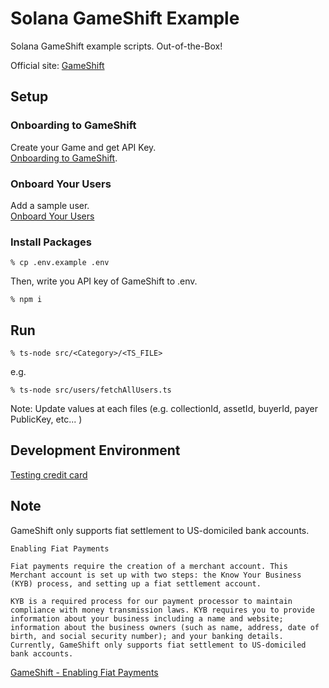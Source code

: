 # Solana GameShift Example
Solana GameShift example scripts. Out-of-the-Box!

Official site: [GameShift](https://gameshift.solanalabs.com/)

## Setup
### Onboarding to GameShift
Create your Game and get API Key.  
[Onboarding to GameShift](https://docs.gameshift.dev/docs/getting-started).

### Onboard Your Users
Add a sample user.  
[Onboard Your Users](https://docs.gameshift.dev/docs/onboard-your-users)

### Install Packages
```
% cp .env.example .env
```
Then, write you API key of GameShift to .env.

```
% npm i
```

## Run
```
% ts-node src/<Category>/<TS_FILE>
```

e.g.

```
% ts-node src/users/fetchAllUsers.ts
```

Note: Update values at each files (e.g. collectionId, assetId, buyerId, payer PublicKey, etc... )

## Development Environment
[Testing credit card](https://docs.gameshift.dev/docs/developmen-environment)

## Note
GameShift only supports fiat settlement to US-domiciled bank accounts.

```
Enabling Fiat Payments

Fiat payments require the creation of a merchant account. This Merchant account is set up with two steps: the Know Your Business (KYB) process, and setting up a fiat settlement account.

KYB is a required process for our payment processor to maintain compliance with money transmission laws. KYB requires you to provide information about your business including a name and website; information about the business owners (such as name, address, date of birth, and social security number); and your banking details. Currently, GameShift only supports fiat settlement to US-domiciled bank accounts.
```
[GameShift - Enabling Fiat Payments](https://docs.gameshift.dev/docs/getting-started#enabling-fiat-payments)